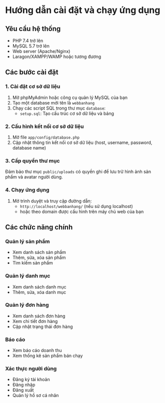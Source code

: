# Hướng dẫn cài đặt và chạy ứng dụng

## Yêu cầu hệ thống
- PHP 7.4 trở lên
- MySQL 5.7 trở lên
- Web server (Apache/Nginx)
- Laragon/XAMPP/WAMP hoặc tương đương

## Các bước cài đặt

### 1. Cài đặt cơ sở dữ liệu
1. Mở phpMyAdmin hoặc công cụ quản lý MySQL của bạn
2. Tạo một database mới tên là `webbanhang`
3. Chạy các script SQL trong thư mục `database`:
   - `setup.sql`: Tạo cấu trúc cơ sở dữ liệu và bảng

### 2. Cấu hình kết nối cơ sở dữ liệu
1. Mở file `app/config/database.php`
2. Cập nhật thông tin kết nối cơ sở dữ liệu (host, username, password, database name)

### 3. Cấp quyền thư mục
Đảm bảo thư mục `public/uploads` có quyền ghi để lưu trữ hình ảnh sản phẩm và avatar người dùng.

### 4. Chạy ứng dụng
1. Mở trình duyệt và truy cập đường dẫn:
   - `http://localhost/webbanhang/` (nếu sử dụng localhost)
   - hoặc theo domain được cấu hình trên máy chủ web của bạn

## Các chức năng chính

### Quản lý sản phẩm
- Xem danh sách sản phẩm
- Thêm, sửa, xóa sản phẩm
- Tìm kiếm sản phẩm

### Quản lý danh mục
- Xem danh sách danh mục
- Thêm, sửa, xóa danh mục

### Quản lý đơn hàng
- Xem danh sách đơn hàng
- Xem chi tiết đơn hàng
- Cập nhật trạng thái đơn hàng

### Báo cáo
- Xem báo cáo doanh thu
- Xem thống kê sản phẩm bán chạy

### Xác thực người dùng
- Đăng ký tài khoản
- Đăng nhập
- Đăng xuất
- Quản lý hồ sơ cá nhân
